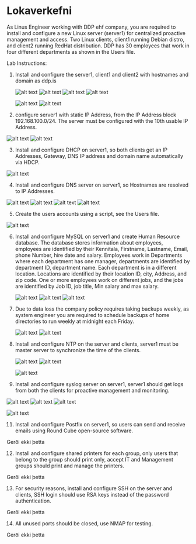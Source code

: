 # Lokaverkefni

As Linus Engineer working with DDP ehf company, you are required to install and configure a new Linux server (server1) for centralized proactive management and access. Two Linux clients, client1 running Debian distro, and client2 running RedHat distribution. DDP has 30 employees that work in four different departments as shown in the Users file.

Lab Instructions:

1. Install and configure the server1, client1 and client2 with hostnames and domain as ddp.is
   
   ![alt text](screenshots/serverSS/hostname.png)  ![alt text](screenshots/clientSS/client_hostname.png)
   ![alt text](screenshots/serverSS/hosts.png)  ![alt text](screenshots/clientSS/client1_hosts.png)

   ![alt text](screenshots/clientSS/client1_hosts.png)
   ![alt text](screenshots/clientSS/client_hostname.png)

3. configure server1 with static IP Address, from the IP Address block 192.168.100.0/24. The server must be configured with the 10th usable IP Address.

  ![alt text](screenshots/serverSS/01-network-manager-all.yaml.png)
  ![alt text](screenshots/serverSS/01-network-manager-all.yaml.png)
   
3. Install and configure DHCP on server1, so both clients get an IP Addresses, Gateway, DNS IP address and domain name automatically via HDCP.

  ![alt text](screenshots/serverSS/dhcpd.conf.png)  
   
4. Install and configure DNS server on server1, so Hostnames are resolved to IP Addresses.

  ![alt text](screenshots/serverSS/ddp.is.db.png) 
  ![alt text](screenshots/serverSS/named.conf.local.png)
  ![alt text](screenshots/serverSS/r.server.ddp.is.db.png)
  ![alt text](screenshots/serverSS/server1.ddp.is.db.png)
   
5. Create the users accounts using a script, see the Users file.

  ![alt text](screenshots/serverSS/create_users.sh.png)
    
6. Install and configure MySQL on server1 and create Human Resource database. The
  database stores information about employees, employees are identified by their Kennitala,
  Firstname, Lastname, Email, phone Number, hire date and salary. Employees work in
  Departments where each department has one manager, departments are identified by
  department ID, department name. Each department is in a different location. Locations are
  identified by their location ID, city, Address, and zip code. One or more employees work on
  different jobs, and the jobs are identified by Job ID, job title, Min salary and max salary.

   ![alt text](screenshots/serverSS/TableDepartments.png)
   ![alt text](screenshots/serverSS/TableEmployees.png)
   ![alt text](screenshots/serverSS/TableLocations.png)

7. Due to data loss the company policy requires taking backups weekly, as system engineer you are required to schedule backups of home directories to run weekly at midnight each Friday.

   ![alt text](screenshots/serverSS/backupScript.sh.png)
   ![alt text](screenshots/serverSS/crontab.png)

8. Install and configure NTP on the server and clients, server1 must be master server to synchronize the time of the clients.

   ![alt text](screenshots/serverSS/ntp.conf.png)
   ![alt text](screenshots/serverSS/ntpq_-p.png)

   ![alt text](screenshots/clientSS/client1_ntp.conf.png)

10. Install and configure syslog server on server1, server1 should get logs from both the clients for proactive management and monitoring.

   ![alt text](screenshots/serverSS/rsyslog.con_part1.png)
   ![alt text](screenshots/serverSS/rsyslog.con_part2.png)
   ![alt text](screenshots/serverSS/syslogOutput.png)

   ![alt text](screenshots/clientSS/client1_rsyslog.conf.png)
    
11. Install and configure Postfix on server1, so users can send and receive emails using Round Cube open-source software.

   Gerði ekki þetta

12. Install and configure shared printers for each group, only users that belong to the group should print only, accept IT and Management groups should print and manage the printers.

   Gerði ekki þetta

13. For security reasons, install and configure SSH on the server and clients, SSH login should use RSA keys instead of the password authentication.

   Gerði ekki þetta

14. All unused ports should be closed, use NMAP for testing.

   Gerði ekki þetta
